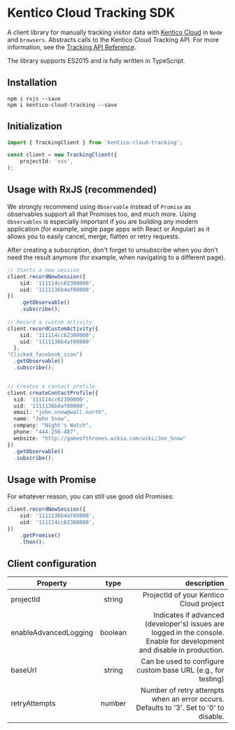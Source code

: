 # Kentico Cloud Tracking SDK


A client library for manually tracking visitor data with [Kentico Cloud](https://kenticocloud.com/) in `Node` and `browsers`. Abstracts calls to the Kentico Cloud Tracking API. For more information, see the [Tracking API Reference](https://developer.kenticocloud.com/v1/reference#tracking-api).

The library supports ES2015 and is fully written in TypeScript.

## Installation

```
npm i rxjs --save
npm i kentico-cloud-tracking --save
```

## Initialization

```typescript
import { TrackingClient } from 'kentico-cloud-tracking';

const client = new TrackingClient({
    projectId: 'xxx',
);
```

## Usage with RxJS (recommended)

We strongly recommend using `Observable` instead of `Promise` as observables support all that Promises too, and much more. Using `Observables` is especially important if you are building any modern application (for example, single page apps with React or Angular) as it allows you to easily cancel, merge, flatten or retry requests.  

After creating a subscription, don't forget to unsubscribe when you don't need the result anymore (for example, when navigating to a different page).

```typescript
// Starts a new session
client.recordNewSession({
    sid: '111114cc62300000',
    uid: '1111136b4af00000',
})
    .getObservable()
    .subscribe();
    
// Record a custom activity
client.recordCustomActivity({
    sid: '111114cc62300000',
    uid: '1111136b4af00000'
  }, 
"Clicked_facebook_icon")
  .getObservable()
  .subscribe();


// Creates a contact profile
client.createContactProfile({
  sid: '111114cc62300000',
  uid: '1111136b4af00000',
  email: "john.snow@wall.north",
  name: "John Snow",
  company: "Night's Watch",
  phone: "444-256-487",
  website: "http://gameofthrones.wikia.com/wiki/Jon_Snow"
})
  .getObservable()
  .subscribe();
```

## Usage with Promise

For whatever reason, you can still use good old Promises:

```typescript
client.recordNewSession({
    sid: '1111136b4af00000',
    uid: '111114cc62300000',
})
    .getPromise()
    .then();
```

## Client configuration

| Property        | type| description|
| ------------- |:-------------:| -----:|
| projectId      | string | ProjectId of your Kentico Cloud project|
| enableAdvancedLogging| boolean | Indicates if advanced (developer's) issues are logged in the console. Enable for development and disable in production.|
| baseUrl| string| Can be used to configure custom base URL (e.g., for testing) |
| retryAttempts| number | Number of retry attempts when an error occurs. Defaults to '3'. Set to '0' to disable. |


